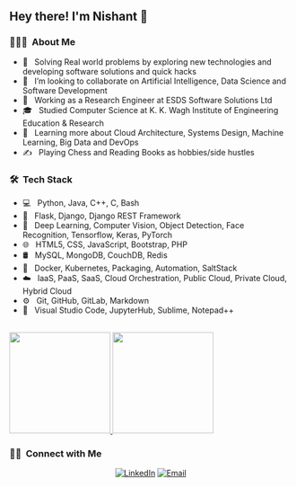 <h2> Hey there! I'm Nishant  👋</h2>

<h3> 👨🏻‍💻 &nbsp;About Me </h3>

- 🧠 &nbsp; Solving Real world problems by exploring new technologies and developing software solutions and quick hacks
- 👯 &nbsp; I’m looking to collaborate on Artificial Intelligence, Data Science and Software Development
- 💼 &nbsp; Working as a Research Engineer at ESDS Software Solutions Ltd
- 🎓 &nbsp; Studied Computer Science at K. K. Wagh Institute of Engineering Education & Research
- 🌱 &nbsp; Learning more about Cloud Architecture, Systems Design, Machine Learning, Big Data and DevOps
- ✍️ &nbsp; Playing Chess and Reading Books as hobbies/side hustles

<h3> 🛠 &nbsp;Tech Stack</h3>

- 💻 &nbsp; Python, Java, C++, C, Bash
- 💠 &nbsp; Flask, Django, Django REST Framework
- 🤖 &nbsp; Deep Learning, Computer Vision, Object Detection, Face Recognition, Tensorflow, Keras, PyTorch
- 🌐 &nbsp; HTML5, CSS, JavaScript, Bootstrap, PHP
- 🛢 &nbsp; MySQL, MongoDB, CouchDB, Redis
- 🚢 &nbsp; Docker, Kubernetes, Packaging, Automation, SaltStack
- ☁️ &nbsp; IaaS, PaaS, SaaS, Cloud Orchestration, Public Cloud, Private Cloud, Hybrid Cloud
- ⚙️ &nbsp; Git, GitHub, GitLab, Markdown
- 🔧 &nbsp; Visual Studio Code, JupyterHub, Sublime, Notepad++  
<br/>

<a href="https://github.com/NISHANTSHRIVASTAV">
  <img height="180em" src="https://github-readme-stats.vercel.app/api?username=NISHANTSHRIVASTAV&theme=buefy&show_icons=true" />
  <img height="180em" src="https://github-readme-stats.vercel.app/api/top-langs/?username=NISHANTSHRIVASTAV&theme=buefy&layout=compact" />
</a>

<br/>

<h3> 🤝🏻 &nbsp;Connect with Me </h3>

<p align="center">
<a href="http://www.linkedin.com/in/nishant-shrivastav-07"><img alt="LinkedIn" src="https://img.shields.io/badge/LinkedIn-Nishant%20Santosh%20Shrivastav-blue?style=flat-square&logo=linkedin"></a>
<a href="mailto:nishantshrivastav23@gmail.com"><img alt="Email" src="https://img.shields.io/badge/Email-nishantshrivastav23@gmail.com-blue?style=flat-square&logo=gmail"></a>
</p>
